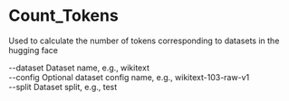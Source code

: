 # Count_Tokens
Used to calculate the number of tokens corresponding to datasets in the hugging face

--dataset Dataset name, e.g., wikitext <br>
--config  Optional dataset config name, e.g., wikitext-103-raw-v1 <br>
--split   Dataset split, e.g., test <br>
